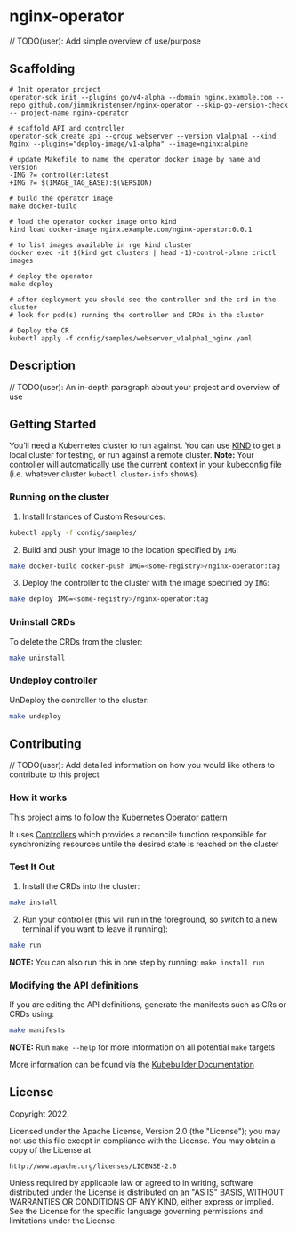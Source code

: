 # nginx-operator
// TODO(user): Add simple overview of use/purpose

## Scaffolding
```
# Init operator project
operator-sdk init --plugins go/v4-alpha --domain nginx.example.com --repo github.com/jimmikristensen/nginx-operator --skip-go-version-check -- project-name nginx-operator

# scaffold API and controller
operator-sdk create api --group webserver --version v1alpha1 --kind Nginx --plugins="deploy-image/v1-alpha" --image=nginx:alpine

# update Makefile to name the operator docker image by name and version
-IMG ?= controller:latest
+IMG ?= $(IMAGE_TAG_BASE):$(VERSION)

# build the operator image
make docker-build

# load the operator docker image onto kind
kind load docker-image nginx.example.com/nginx-operator:0.0.1

# to list images available in rge kind cluster
docker exec -it $(kind get clusters | head -1)-control-plane crictl images

# deploy the operator
make deploy

# after deployment you should see the controller and the crd in the cluster
# look for pod(s) running the controller and CRDs in the cluster

# Deploy the CR
kubectl apply -f config/samples/webserver_v1alpha1_nginx.yaml
```

## Description
// TODO(user): An in-depth paragraph about your project and overview of use

## Getting Started
You’ll need a Kubernetes cluster to run against. You can use [KIND](https://sigs.k8s.io/kind) to get a local cluster for testing, or run against a remote cluster.
**Note:** Your controller will automatically use the current context in your kubeconfig file (i.e. whatever cluster `kubectl cluster-info` shows).

### Running on the cluster
1. Install Instances of Custom Resources:

```sh
kubectl apply -f config/samples/
```

2. Build and push your image to the location specified by `IMG`:
	
```sh
make docker-build docker-push IMG=<some-registry>/nginx-operator:tag
```
	
3. Deploy the controller to the cluster with the image specified by `IMG`:

```sh
make deploy IMG=<some-registry>/nginx-operator:tag
```

### Uninstall CRDs
To delete the CRDs from the cluster:

```sh
make uninstall
```

### Undeploy controller
UnDeploy the controller to the cluster:

```sh
make undeploy
```

## Contributing
// TODO(user): Add detailed information on how you would like others to contribute to this project

### How it works
This project aims to follow the Kubernetes [Operator pattern](https://kubernetes.io/docs/concepts/extend-kubernetes/operator/)

It uses [Controllers](https://kubernetes.io/docs/concepts/architecture/controller/) 
which provides a reconcile function responsible for synchronizing resources untile the desired state is reached on the cluster 

### Test It Out
1. Install the CRDs into the cluster:

```sh
make install
```

2. Run your controller (this will run in the foreground, so switch to a new terminal if you want to leave it running):

```sh
make run
```

**NOTE:** You can also run this in one step by running: `make install run`

### Modifying the API definitions
If you are editing the API definitions, generate the manifests such as CRs or CRDs using:

```sh
make manifests
```

**NOTE:** Run `make --help` for more information on all potential `make` targets

More information can be found via the [Kubebuilder Documentation](https://book.kubebuilder.io/introduction.html)

## License

Copyright 2022.

Licensed under the Apache License, Version 2.0 (the "License");
you may not use this file except in compliance with the License.
You may obtain a copy of the License at

    http://www.apache.org/licenses/LICENSE-2.0

Unless required by applicable law or agreed to in writing, software
distributed under the License is distributed on an "AS IS" BASIS,
WITHOUT WARRANTIES OR CONDITIONS OF ANY KIND, either express or implied.
See the License for the specific language governing permissions and
limitations under the License.

